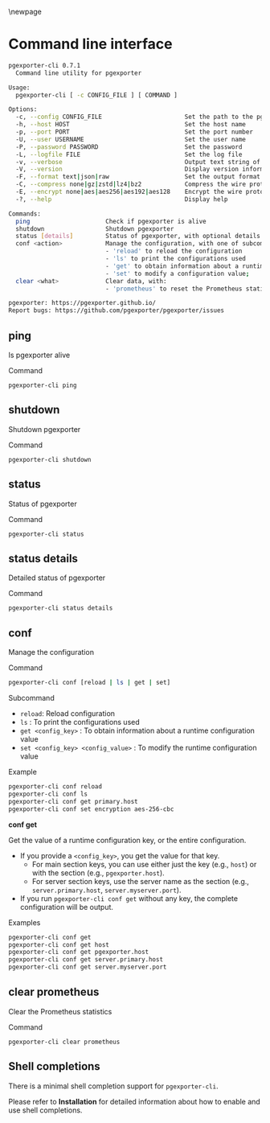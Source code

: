 \newpage

# Command line interface

``` sh
pgexporter-cli 0.7.1
  Command line utility for pgexporter

Usage:
  pgexporter-cli [ -c CONFIG_FILE ] [ COMMAND ]

Options:
  -c, --config CONFIG_FILE                       Set the path to the pgexporter.conf file
  -h, --host HOST                                Set the host name
  -p, --port PORT                                Set the port number
  -U, --user USERNAME                            Set the user name
  -P, --password PASSWORD                        Set the password
  -L, --logfile FILE                             Set the log file
  -v, --verbose                                  Output text string of result
  -V, --version                                  Display version information
  -F, --format text|json|raw                     Set the output format
  -C, --compress none|gz|zstd|lz4|bz2            Compress the wire protocol
  -E, --encrypt none|aes|aes256|aes192|aes128    Encrypt the wire protocol
  -?, --help                                     Display help

Commands:
  ping                     Check if pgexporter is alive
  shutdown                 Shutdown pgexporter
  status [details]         Status of pgexporter, with optional details
  conf <action>            Manage the configuration, with one of subcommands:
                           - 'reload' to reload the configuration
                           - 'ls' to print the configurations used
                           - 'get' to obtain information about a runtime configuration value
                           - 'set' to modify a configuration value;
  clear <what>             Clear data, with:
                           - 'prometheus' to reset the Prometheus statistics

pgexporter: https://pgexporter.github.io/
Report bugs: https://github.com/pgexporter/pgexporter/issues
```

## ping
Is pgexporter alive

Command

```
pgexporter-cli ping
```

## shutdown
Shutdown pgexporter

Command

```
pgexporter-cli shutdown
```

## status
Status of pgexporter

Command

```
pgexporter-cli status
```

## status details
Detailed status of pgexporter

Command

```
pgexporter-cli status details
```

## conf

Manage the configuration

Command

``` sh
pgexporter-cli conf [reload | ls | get | set]
```

Subcommand

- `reload`: Reload configuration
- `ls` : To print the configurations used
- `get <config_key>` : To obtain information about a runtime configuration value
- `set <config_key> <config_value>` : To modify the runtime configuration value

Example

``` sh
pgexporter-cli conf reload
pgexporter-cli conf ls
pgexporter-cli conf get primary.host
pgexporter-cli conf set encryption aes-256-cbc
```

**conf get**

Get the value of a runtime configuration key, or the entire configuration.

- If you provide a `<config_key>`, you get the value for that key.
  - For main section keys, you can use either just the key (e.g., `host`) or with the section (e.g., `pgexporter.host`).
  - For server section keys, use the server name as the section (e.g., `server.primary.host`, `server.myserver.port`).
- If you run `pgexporter-cli conf get` without any key, the complete configuration will be output.

Examples

```sh
pgexporter-cli conf get
pgexporter-cli conf get host
pgexporter-cli conf get pgexporter.host
pgexporter-cli conf get server.primary.host
pgexporter-cli conf get server.myserver.port
```

## clear prometheus
Clear the Prometheus statistics

Command

```
pgexporter-cli clear prometheus
```

## Shell completions

There is a minimal shell completion support for `pgexporter-cli`.

Please refer to **Installation** for detailed information about how to enable and use shell completions.
